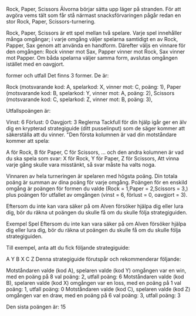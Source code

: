 Rock, Paper, Scissors
Älvorna börjar sätta upp läger på stranden. För att avgöra vems tält som får stå närmast snacksförvaringen pågår redan en stor Rock, Paper, Scissors-turnering.

Rock, Paper, Scissors är ett spel mellan två spelare. Varje spel innehåller många omgångar; i varje omgång väljer spelarna samtidigt en av Rock, Papper, Sax genom att använda en handform. Därefter väljs en vinnare för den omgången: Rock vinner mot Sax, Papper vinner mot Rock, Sax vinner mot Papper. Om båda spelarna väljer samma form, avslutas omgången istället med en oavgjort.

former och utfall
Det finns 3 former. De är:

Rock (motsvarande kod: A, spelarkod: X, vinner mot: C, poäng: 1),
Paper (motsvarande kod: B, spelarkod: Y, vinner mot: A, poäng: 2),
Scissors (motsvarande kod: C, spelarkod: Z, vinner mot: B, poäng: 3),

Utfallspoängen är:

Vinst: 6
Förlust: 0
Oavgjort: 3
Reglerna
Tackfull för din hjälp igår ger en älv dig en krypterad strategiguide (ditt pusselinput) som de säger kommer att säkerställa att du vinner. "Den första kolumnen är vad din motståndare kommer att spela:

A för Rock,
B för Paper,
C för Scissors,
 ... och den andra kolumnen är vad du ska spela som svar:
X för Rock,
Y för Paper,
Z för Scissors,
Att vinna varje gång skulle vara misstänkt, så svar måste ha valts noga.

Vinnaren av hela turneringen är spelaren med högsta poäng. Din totala poäng är summan av dina poäng för varje omgång. Poängen för en enskild omgång är poängen för formen du valde
(Rock = 1,Paper = 2,Scissors = 3,) plus poängen för utfallet av omgången (vinst = 6, förlust = 0, oavgjort = 3).

Eftersom du inte kan vara säker på om Alven försöker hjälpa dig eller lura dig, bör du räkna ut poängen du skulle få om du skulle följa strategiguiden.

Exempel Spel
Eftersom du inte kan vara säker på om Alven försöker hjälpa dig eller lura dig, bör du räkna ut poängen du skulle få om du skulle följa strategiguiden.

Till exempel, anta att du fick följande strategiguide:

A Y
B X
C Z
Denna strategiguide förutspår och rekommenderar följande:

Motståndaren valde  (kod A), spelaren valde  (kod Y) omgången var en win, med en poäng på 8 val poäng: 2, utfall poäng: 6
Motståndaren valde  (kod B), spelaren valde  (kod X) omgången var en loss, med en poäng på 1 val poäng: 1, utfall poäng: 0
Motståndaren valde  (kod C), spelaren valde  (kod Z) omgången var en draw, med en poäng på 6 val poäng: 3, utfall poäng: 3

Den sista poängen är: 15


